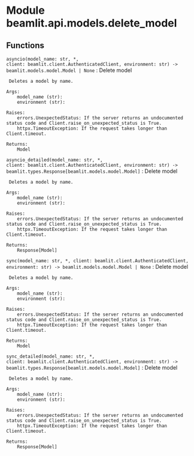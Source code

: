 Module beamlit.api.models.delete_model
======================================

Functions
---------

`asyncio(model_name: str, *, client: beamlit.client.AuthenticatedClient, environment: str) ‑> beamlit.models.model.Model | None`
:   Delete model
    
     Deletes a model by name.
    
    Args:
        model_name (str):
        environment (str):
    
    Raises:
        errors.UnexpectedStatus: If the server returns an undocumented status code and Client.raise_on_unexpected_status is True.
        httpx.TimeoutException: If the request takes longer than Client.timeout.
    
    Returns:
        Model

`asyncio_detailed(model_name: str, *, client: beamlit.client.AuthenticatedClient, environment: str) ‑> beamlit.types.Response[beamlit.models.model.Model]`
:   Delete model
    
     Deletes a model by name.
    
    Args:
        model_name (str):
        environment (str):
    
    Raises:
        errors.UnexpectedStatus: If the server returns an undocumented status code and Client.raise_on_unexpected_status is True.
        httpx.TimeoutException: If the request takes longer than Client.timeout.
    
    Returns:
        Response[Model]

`sync(model_name: str, *, client: beamlit.client.AuthenticatedClient, environment: str) ‑> beamlit.models.model.Model | None`
:   Delete model
    
     Deletes a model by name.
    
    Args:
        model_name (str):
        environment (str):
    
    Raises:
        errors.UnexpectedStatus: If the server returns an undocumented status code and Client.raise_on_unexpected_status is True.
        httpx.TimeoutException: If the request takes longer than Client.timeout.
    
    Returns:
        Model

`sync_detailed(model_name: str, *, client: beamlit.client.AuthenticatedClient, environment: str) ‑> beamlit.types.Response[beamlit.models.model.Model]`
:   Delete model
    
     Deletes a model by name.
    
    Args:
        model_name (str):
        environment (str):
    
    Raises:
        errors.UnexpectedStatus: If the server returns an undocumented status code and Client.raise_on_unexpected_status is True.
        httpx.TimeoutException: If the request takes longer than Client.timeout.
    
    Returns:
        Response[Model]